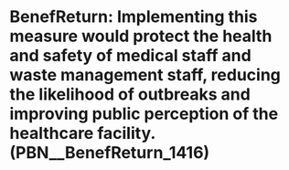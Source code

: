 # BenefReturn: __Implementing this measure would protect the health and safety of medical staff and waste management staff, reducing the likelihood of outbreaks and improving public perception of the healthcare facility.__ (PBN__BenefReturn_1416)

